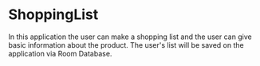 # ShoppingList
In this application the user can make a shopping list and the user can give basic information about the product. The user's list will be saved on the application via Room Database. 


